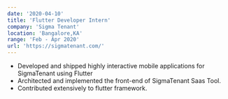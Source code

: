 ```yaml
---
date: '2020-04-10'
title: 'Flutter Developer Intern'
company: 'Sigma Tenant'
location: 'Bangalore,KA'
range: 'Feb - Apr 2020'
url: 'https://sigmatenant.com/'
---
```


- Developed and shipped highly interactive mobile applications for SigmaTenant using Flutter
- Architected and implemented the front-end of SigmaTenant Saas Tool.
- Contributed extensively to flutter framework.
